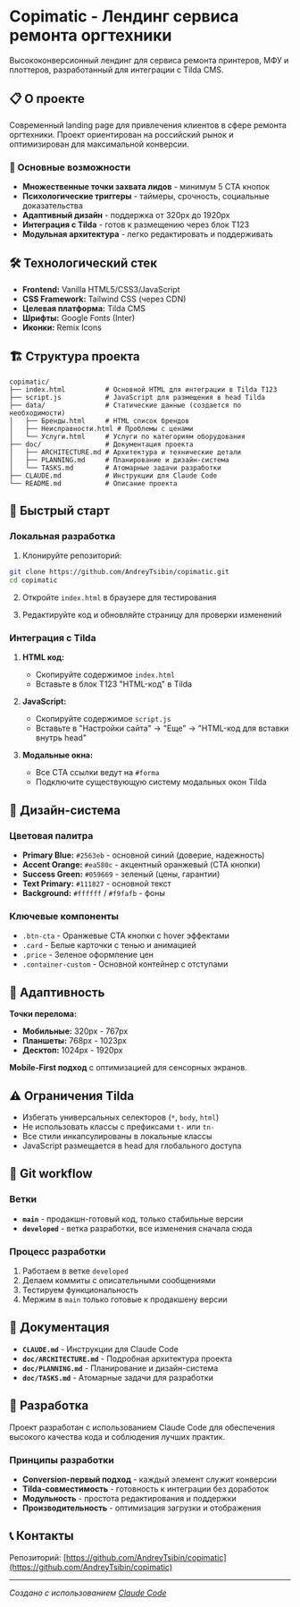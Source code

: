 # Copimatic - Лендинг сервиса ремонта оргтехники

Высококонверсионный лендинг для сервиса ремонта принтеров, МФУ и плоттеров, разработанный для интеграции с Tilda CMS.

## 📋 О проекте

Современный landing page для привлечения клиентов в сфере ремонта оргтехники. Проект ориентирован на российский рынок и оптимизирован для максимальной конверсии.

### 🎯 Основные возможности

- **Множественные точки захвата лидов** - минимум 5 CTA кнопок
- **Психологические триггеры** - таймеры, срочность, социальные доказательства  
- **Адаптивный дизайн** - поддержка от 320px до 1920px
- **Интеграция с Tilda** - готов к размещению через блок T123
- **Модульная архитектура** - легко редактировать и поддерживать

## 🛠 Технологический стек

- **Frontend:** Vanilla HTML5/CSS3/JavaScript
- **CSS Framework:** Tailwind CSS (через CDN)
- **Целевая платформа:** Tilda CMS
- **Шрифты:** Google Fonts (Inter)
- **Иконки:** Remix Icons

## 🏗 Структура проекта

```
copimatic/
├── index.html          # Основной HTML для интеграции в Tilda T123
├── script.js           # JavaScript для размещения в head Tilda
├── data/               # Статические данные (создается по необходимости)
│   ├── Бренды.html     # HTML список брендов
│   ├── Неисправности.html # Проблемы с ценами
│   └── Услуги.html     # Услуги по категориям оборудования
├── doc/                # Документация проекта
│   ├── ARCHITECTURE.md # Архитектура и технические детали
│   ├── PLANNING.md     # Планирование и дизайн-система
│   └── TASKS.md        # Атомарные задачи разработки
├── CLAUDE.md           # Инструкции для Claude Code
└── README.md           # Описание проекта
```

## 🚀 Быстрый старт

### Локальная разработка

1. Клонируйте репозиторий:
```bash
git clone https://github.com/AndreyTsibin/copimatic.git
cd copimatic
```

2. Откройте `index.html` в браузере для тестирования

3. Редактируйте код и обновляйте страницу для проверки изменений

### Интеграция с Tilda

1. **HTML код:**
   - Скопируйте содержимое `index.html`
   - Вставьте в блок T123 "HTML-код" в Tilda

2. **JavaScript:**
   - Скопируйте содержимое `script.js`  
   - Вставьте в "Настройки сайта" → "Еще" → "HTML-код для вставки внутрь head"

3. **Модальные окна:**
   - Все CTA ссылки ведут на `#forma`
   - Подключите существующую систему модальных окон Tilda

## 🎨 Дизайн-система

### Цветовая палитра

- **Primary Blue:** `#2563eb` - основной синий (доверие, надежность)
- **Accent Orange:** `#ea580c` - акцентный оранжевый (CTA кнопки)  
- **Success Green:** `#059669` - зеленый (цены, гарантии)
- **Text Primary:** `#111827` - основной текст
- **Background:** `#ffffff` / `#f9fafb` - фоны

### Ключевые компоненты

- `.btn-cta` - Оранжевые CTA кнопки с hover эффектами
- `.card` - Белые карточки с тенью и анимацией
- `.price` - Зеленое оформление цен
- `.container-custom` - Основной контейнер с отступами

## 📱 Адаптивность  

**Точки перелома:**
- **Мобильные:** 320px - 767px
- **Планшеты:** 768px - 1023px  
- **Десктоп:** 1024px - 1920px

**Mobile-First подход** с оптимизацией для сенсорных экранов.

## ⚠️ Ограничения Tilda

- Избегать универсальных селекторов (`*`, `body`, `html`)
- Не использовать классы с префиксами `t-` или `tn-`
- Все стили инкапсулированы в локальные классы
- JavaScript размещается в head для глобального доступа

## 🌿 Git workflow

### Ветки

- **`main`** - продакшн-готовый код, только стабильные версии
- **`developed`** - ветка разработки, все изменения сначала сюда

### Процесс разработки

1. Работаем в ветке `developed`
2. Делаем коммиты с описательными сообщениями
3. Тестируем функциональность
4. Мержим в `main` только готовые к продакшену версии

## 📖 Документация

- **`CLAUDE.md`** - Инструкции для Claude Code
- **`doc/ARCHITECTURE.md`** - Подробная архитектура проекта
- **`doc/PLANNING.md`** - Планирование и дизайн-система  
- **`doc/TASKS.md`** - Атомарные задачи для разработки

## 🤝 Разработка

Проект разработан с использованием Claude Code для обеспечения высокого качества кода и соблюдения лучших практик.

### Принципы разработки

- **Conversion-первый подход** - каждый элемент служит конверсии
- **Tilda-совместимость** - готовность к интеграции без доработок
- **Модульность** - простота редактирования и поддержки
- **Производительность** - оптимизация загрузки и отображения

## 📞 Контакты

Репозиторий: [https://github.com/AndreyTsibin/copimatic](https://github.com/AndreyTsibin/copimatic)

---

*Создано с использованием [Claude Code](https://claude.ai/code)*